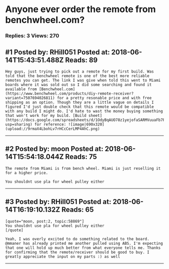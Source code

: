 # Anyone ever order the remote from benchwheel.com?

### Replies: 3 Views: 270

## \#1 Posted by: RHill051 Posted at: 2018-06-14T15:43:51.488Z Reads: 89

```
Hey guys, just trying to pick out a remote for my first build. Was told that the benchwheel remote is one of the best more reliable remotes you can get. The link I was give when told this went to Miami boards where it was sold out so I did some searching and found it available from [Benchwheel.com](https://www.benchwheel.com/products/diy-remote-receiver?variant=7507694026811) for a pretty resonable price and with free shipping as an option. Though they are a little vague on details I figured I'd just double check that this remote would be compatible with any build I might do. I'd hate to wast the money buying something that won't work for my build. [Build sheet](https://docs.google.com/spreadsheets/d/1OdyBqAUO78z1yejofaSARMVuuaFb7PllPZBq9KRsKqE/edit?usp=sharing) for reference: ![image|690x320](upload://9rmaX4LbohLv7rHCcCerLMP4AhC.png)
```

---
## \#2 Posted by: moon Posted at: 2018-06-14T15:54:18.044Z Reads: 75

```
The remote from Miami is from bench wheel. Miami is just reselling it for a higher price.

You shouldnt use pla for wheel pulley either
```

---
## \#3 Posted by: RHill051 Posted at: 2018-06-14T16:19:10.132Z Reads: 65

```
[quote="moon, post:2, topic:58869"]
You shouldnt use pla for wheel pulley either
[/quote]

Yeah, I was overly excited to do something related to the board. @mmaner has already printed me another pulled using ABS. I'm expecting that one will hold up much better from what everyone tells me. Thanks for confirming that the remote/receiver should be good to buy. I greatly appreciate the input on my parts :) as well
```

---
